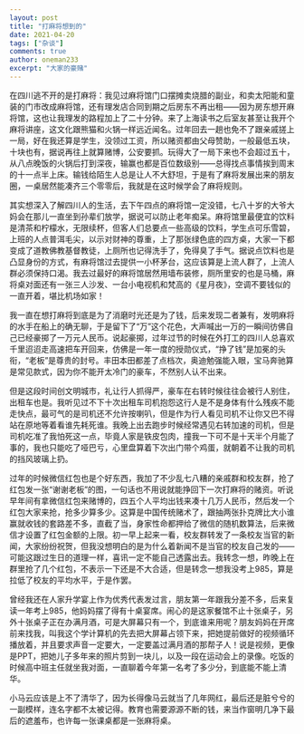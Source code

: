 ```yaml
---
layout: post
title: "打麻将想到的"
date: 2021-04-20
tags: ["杂谈"]
comments: true
author: oneman233
excerpt: "大家的豪赌"
---
```


在四川逃不开的是打麻将：我见过麻将馆门口摆摊卖烧腊的副业，和卖太阳能和童装的门市改成麻将馆，还有理发店合同到期之后房东不再出租——因为房东想开麻将馆，这也让我理发的路程加上了二十分钟。来了上海读书之后室友甚至让我开个麻将讲座，这文化跟熊猫和火锅一样远近闻名。过年回去一趟也免不了跟亲戚搓上一局，好在我还算是学生，没领过工资，所以赌资都由父母赞助，一般最低五块，十块也有，据说再往上就算赌博，公安要抓。玩得大了一局下来也不会超过五十，从八点晚饭的火锅后打到深夜，输赢也都是百位数级别——总得找点事情挨到周末的十一点半上床。输钱给陌生人总是让人不大舒坦，于是有了麻将发展出来的朋友圈，一桌居然能凑齐三个零零后，我就是在这时候学会了麻将规则。

其实想深入了解四川人的生活，去下午四点的麻将馆一定没错，七八十岁的大爷大妈会在那儿一直坐到孙辈们放学，据说可以防止老年痴呆。麻将馆里最便宜的饮料是清茶和柠檬水，无限续杯，但客人们总要点一些高级的饮料，学生点可乐雪碧，上班的人点普洱毛尖，以示对财神的尊重，上了那张绿色底的四方桌，大家一下都变成了道教佛教基督教徒，上厕所也记得洗手了，免得臭了手气。据说点饮料也是凸显身份的方式，有麻将馆过去提供一小杯茅台，这应该算是上流人群了，上流人群必须保持口渴。我去过最好的麻将馆居然用墙布装修，厕所里安的也是马桶，麻将桌对面还有一张三人沙发、一台小电视机和梵高的《星月夜》，空调不要钱似的一直开着，堪比机场如家！

我一直在想打麻将到底是为了消磨时光还是为了钱，后来发现二者兼有，发明麻将的水手在船上的确无聊，于是留下了“万”这个花色，大声喊出一万的一瞬间彷佛自己已经豪掷了一万元人民币。说起豪掷，过年过节的时候在外打工的四川人总喜欢千里迢迢走高速把车开回来，仿佛是一年一度的授勋仪式，“挣了钱”是加冕的头衔，“老板”是尊贵的封号。丰田本田都差了点档次，奥迪勉强能入眼，宝马奔驰算是常见款式，因为你不能开太冷门的豪车，不然别人认不出来。

但是这段时间创文明城市，礼让行人抓得严，豪车在右转时候往往会被行人别住，出租车也是。我听见过不下十次出租车司机抱怨这行人是不是身体有什么残疾不能走快点，最可气的是司机还不允许按喇叭，但是作为行人看见司机不让你又巴不得站在原地等着看谁先耗死谁。我晚上出去跑步时候经常遇见右转加速的司机，但是司机吃准了我怕死这一点，毕竟人家是铁皮包肉，撞我一下可不是十天半个月能了事的，我也只能吃了哑巴亏，心里盘算着下次出门带个鸡蛋，就朝着不让我的司机的挡风玻璃上扔。

过年的时候微信红包也是个好东西，我加了不少乱七八糟的亲戚群和校友群，抢了红包发一张“谢谢老板”的图，一句话也不用说就能挣回下一次打麻将的赌资。听说早年间有拿微信红包来赌博的，四五个人平均出钱来凑十几万人民币，然后发一个红包大家来抢，抢多少算多少。这算是中国传统赌术了，跟抽两张扑克牌比大小谁赢就收钱的套路差不多，直截了当，身家性命都押给了微信的随机数算法，后来微信才设置了红包金额的上限。初一早上起来一看，校友群转发了一条校友当官的新闻，大家纷纷祝贺，但我没想明白的是为什么着新闻不是当官的校友自己发的——可能这跟过生日的道理一样，喜讯一定不能自己透露出去。我转念一想，昨晚上在群里抢了几个红包，不表示一下还是不大合适，但是转念一想我没考上985，算是拉低了校友的平均水平，于是作罢。

曾经我还在人家升学宴上作为优秀代表发过言，朋友第一年跟我分差不多，后来复读一年考上985，他妈妈摆了得有十桌宴席。闹心的是这家餐馆不止十张桌子，另外十张桌子正在办满月酒，可是大屏幕只有一个，到底谁来用呢？朋友妈妈在开席前来找我，叫我这个学计算机的先去把大屏幕占领下来，把她提前做好的视频循环播放着，并且要求声音一定要大，一定要盖过满月酒的那帮子人！说是视频，更像是PPT，把她儿子多年来的照片剪到一块儿，以及一段在运动会上的录像。吃饭的时候高中班主任就坐我对面，一直聊着今年第一名考了多少分，到底能不能上清华。

小马云应该是上不了清华了，因为长得像马云就当了几年网红，最后还是脏兮兮的一副模样，连名字都不太被记得。教育也需要源源不断的钱，来当作窗明几净下最后的遮羞布，也许每一张课桌都是一张麻将桌。